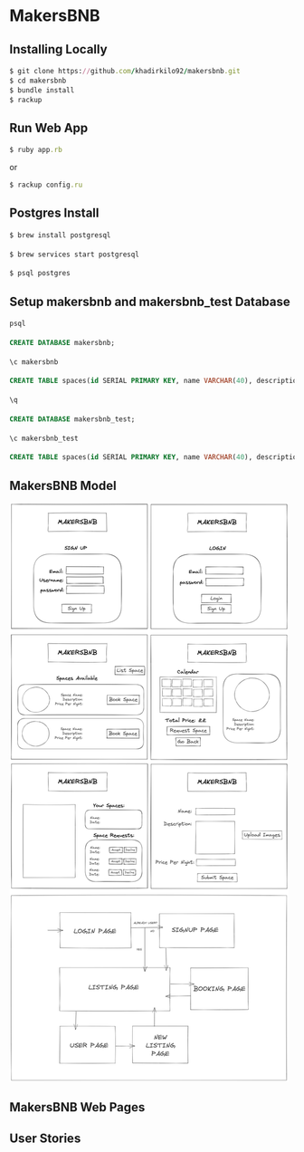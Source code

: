 # MakersBNB
## Installing Locally

```ruby
$ git clone https://github.com/khadirkilo92/makersbnb.git
$ cd makersbnb
$ bundle install
$ rackup
```
## Run Web App

```ruby 
$ ruby app.rb
```
or

```ruby 
$ rackup config.ru
```

## Postgres Install

```ruby
$ brew install postgresql

$ brew services start postgresql

$ psql postgres
```
## Setup makersbnb and makersbnb_test Database

```sql
psql

CREATE DATABASE makersbnb;

\c makersbnb

CREATE TABLE spaces(id SERIAL PRIMARY KEY, name VARCHAR(40), description VARCHAR(240), price_per_night FLOAT4);

\q

CREATE DATABASE makersbnb_test;

\c makersbnb_test

CREATE TABLE spaces(id SERIAL PRIMARY KEY, name VARCHAR(40), description VARCHAR(240), price_per_night FLOAT4);

```

## MakersBNB Model

<img src="./images/makersbnb-mock-up.png">

## MakersBNB Web Pages


## User Stories